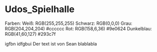 # Udos_Spielhalle

Farben:
Weiß: RGB(255,255,255)
Schwarz: RGB(0,0,0)
Grau: RGB(204,204,204) #cccccc
Rot: RGB(158,6,36) #9e0624
Dunkelblau: RGB(41,60,127) #293c7f

igfbn idfgbui
Der text ist von Sean
blablabla
